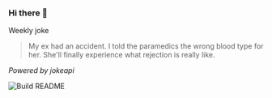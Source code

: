 ### Hi there 👋

Weekly joke


<!-- START_JOKE_SECTION -->
> My ex had an accident. I told the paramedics the wrong blood type for her. She'll finally experience what rejection is really like.
<!-- END_JOKE_SECTION -->


*Powered by jokeapi*


![Build README](https://github.com/ThomasTSWD/ThomasTSWD/workflows/Build%20README/badge.svg)


